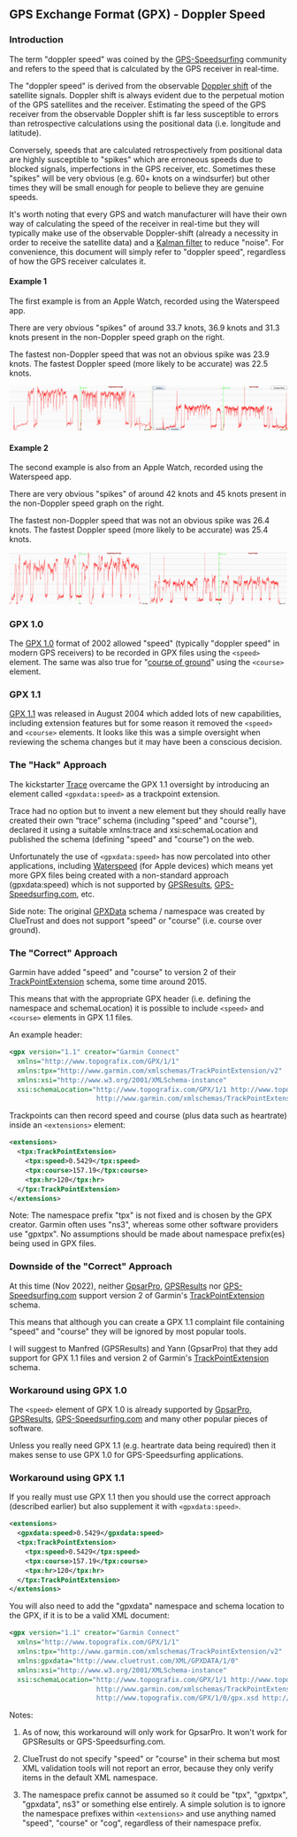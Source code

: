 ## GPS Exchange Format (GPX) - Doppler Speed

### Introduction

The term "doppler speed" was coined by the [GPS-Speedsurfing](https://www.gps-speedsurfing.com/) community and refers to the speed that is calculated by the GPS receiver in real-time.

The "doppler speed" is derived from the observable [Doppler shift](https://en.wikipedia.org/wiki/Doppler_effect) of the satellite signals. Doppler shift is always evident due to the perpetual motion of the GPS satellites and the receiver. Estimating the speed of the GPS receiver from the observable Doppler shift is far less susceptible to errors than retrospective calculations using the positional data (i.e. longitude and latitude).

Conversely, speeds that are calculated retrospectively from positional data are highly susceptible to "spikes" which are erroneous speeds due to blocked signals, imperfections in the GPS receiver, etc. Sometimes these "spikes" will be very obvious (e.g. 60+ knots on a windsurfer) but other times they will be small enough for people to believe they are genuine speeds.

It's worth noting that every GPS and watch manufacturer will have their own way of calculating the speed of the receiver in real-time but they will typically make use of the observable Doppler-shift (already a necessity in order to receive the satellite data) and a [Kalman filter](https://en.wikipedia.org/wiki/Kalman_filter) to reduce "noise". For convenience, this document will simply refer to "doppler speed", regardless of how the GPS receiver calculates it.



#### Example 1

The first example is from an Apple Watch, recorded using the Waterspeed app.

There are very obvious "spikes" of around 33.7 knots, 36.9 knots and 31.3 knots present in the non-Doppler speed graph on the right.

The fastest non-Doppler speed that was not an obvious spike was 23.9 knots. The fastest Doppler speed (more likely to be accurate) was 22.5 knots.

![img](img/spike-20220729.png)



#### Example 2

The second example is also from an Apple Watch, recorded using the Waterspeed app.

There are very obvious "spikes" of around 42 knots and 45 knots present in the non-Doppler speed graph on the right.

The fastest non-Doppler speed that was not an obvious spike was 26.4 knots. The fastest Doppler speed (more likely to be accurate) was 25.4 knots.

![img](img/spike-20220929.png)





### GPX 1.0

The [GPX 1.0](https://www.topografix.com/GPX/1/0/gpx.xsd) format of 2002 allowed "speed" (typically "doppler speed" in modern GPS receivers) to be recorded in GPX files using the `<speed>` element. The same was also true for "[course of ground](https://en.wikipedia.org/wiki/Course_(navigation))" using the `<course>` element. 



### GPX 1.1

[GPX 1.1](https://www.topografix.com/GPX/1/1/gpx.xsd) was released in August 2004 which added lots of new capabilities, including extension features but for some reason it removed the `<speed>` and `<course>` elements. It looks like this was a simple oversight when reviewing the schema changes but it may have been a conscious decision.



### The "Hack" Approach

The kickstarter [Trace](https://www.kickstarter.com/projects/activereplay/trace-the-most-advanced-activity-monitor-for-actio) overcame the GPX 1.1 oversight by introducing an element called `<gpxdata:speed>` as a trackpoint extension. 

Trace had no option but to invent a new element but they should really have created their own “trace” schema (including "speed" and "course"), declared it using a suitable xmlns:trace and xsi:schemaLocation and published the schema (defining "speed" and "course") on the web.

Unfortunately the use of `<gpxdata:speed>` has now percolated into other applications, including [Waterspeed](https://waterspeedapp.com/) (for Apple devices) which means yet more GPX files being created with a non-standard approach (gpxdata:speed) which is not supported by [GPSResults](https://www.gps-speed.com/), [GPS-Speedsurfing.com](https://www.gps-speedsurfing.com/), etc.

Side note: The original [GPXData](http://www.cluetrust.com/Schemas/gpxdata10.xsd) schema / namespace was created by ClueTrust and does not support "speed" or "course" (i.e. course over ground).



### The "Correct" Approach

Garmin have added "speed" and "course" to version 2 of their [TrackPointExtension](https://www8.garmin.com/xmlschemas/TrackPointExtensionv2.xsd) schema, some time around 2015.

This means that with the appropriate GPX header (i.e. defining the namespace and schemaLocation) it is possible to include `<speed>` and `<course>` elements in GPX 1.1 files.

An example header:

```xml
<gpx version="1.1" creator="Garmin Connect"
  xmlns="http://www.topografix.com/GPX/1/1"
  xmlns:tpx="http://www.garmin.com/xmlschemas/TrackPointExtension/v2"
  xmlns:xsi="http://www.w3.org/2001/XMLSchema-instance"
  xsi:schemaLocation="http://www.topografix.com/GPX/1/1 http://www.topografix.com/GPX/1/1/gpx.xsd 
                      http://www.garmin.com/xmlschemas/TrackPointExtension/v2 http://www.garmin.com/xmlschemas/TrackPointExtensionv2.xsd"
```

Trackpoints can then record speed and course (plus data such as heartrate) inside an `<extensions>` element:

```xml
<extensions>
  <tpx:TrackPointExtension>
    <tpx:speed>0.5429</tpx:speed>
    <tpx:course>157.19</tpx:course>
    <tpx:hr>120</tpx:hr>
  </tpx:TrackPointExtension>
</extensions>
```

Note: The namespace prefix "tpx" is not fixed and is chosen by the GPX creator. Garmin often uses "ns3", whereas some other software providers use "gpxtpx". No assumptions should be made about namespace prefix(es) being used in GPX files.



### Downside of the "Correct" Approach

At this time (Nov 2022), neither [GpsarPro](http://www.gpsactionreplay.com/), [GPSResults](https://www.gps-speed.com/) nor [GPS-Speedsurfing.com](https://www.gps-speedsurfing.com/) support version 2 of Garmin's [TrackPointExtension](https://www8.garmin.com/xmlschemas/TrackPointExtensionv2.xsd) schema.

This means that although you can create a GPX 1.1 complaint file containing "speed" and "course" they will be ignored by most popular tools.

I will suggest to Manfred (GPSResults) and Yann (GpsarPro) that they add support for GPX 1.1 files and version 2 of Garmin's [TrackPointExtension](https://www8.garmin.com/xmlschemas/TrackPointExtensionv2.xsd) schema.



### Workaround using GPX 1.0

The `<speed>` element of GPX 1.0 is already supported by [GpsarPro](http://www.gpsactionreplay.com/), [GPSResults](https://www.gps-speed.com/), [GPS-Speedsurfing.com](https://www.gps-speedsurfing.com/) and many other popular pieces of software.

Unless you really need GPX 1.1 (e.g. heartrate data being required) then it makes sense to use GPX 1.0 for GPS-Speedsurfing applications.



### Workaround using GPX 1.1

If you really must use GPX 1.1 then you should use the correct approach (described earlier) but also supplement it with `<gpxdata:speed>`.

```xml
<extensions>
  <gpxdata:speed>0.5429</gpxdata:speed>
  <tpx:TrackPointExtension>
    <tpx:speed>0.5429</tpx:speed>
    <tpx:course>157.19</tpx:course>
    <tpx:hr>120</tpx:hr>
  </tpx:TrackPointExtension>
</extensions>
```

You will also need to add the "gpxdata" namespace and schema location to the GPX, if it is to be a valid XML document:

```xml
<gpx version="1.1" creator="Garmin Connect"
  xmlns="http://www.topografix.com/GPX/1/1"
  xmlns:tpx="http://www.garmin.com/xmlschemas/TrackPointExtension/v2"
  xmlns:gpxdata="http://www.cluetrust.com/XML/GPXDATA/1/0"
  xmlns:xsi="http://www.w3.org/2001/XMLSchema-instance"
  xsi:schemaLocation="http://www.topografix.com/GPX/1/1 http://www.topografix.com/GPX/1/1/gpx.xsd 
                      http://www.garmin.com/xmlschemas/TrackPointExtension/v2 http://www.garmin.com/xmlschemas/TrackPointExtensionv2.xsd
                      http://www.topografix.com/GPX/1/0/gpx.xsd http://www.cluetrust.com/XML/GPXDATA/1/0 http://www.cluetrust.com/Schemas/gpxdata10.xsd"
```

Notes:

1) As of now, this workaround will only work for GpsarPro. It won't work for GPSResults or GPS-Speedsurfing.com.

2) ClueTrust do not specify "speed" or "course" in their schema but most XML validation tools will not report an error, because they only verify items in the default XML namespace.

3) The namespace prefix cannot be assumed so it could be "tpx", "gpxtpx", "gpxdata", ns3" or something else entirely. A simple solution is to ignore the namespace prefixes within `<extensions>` and use anything named "speed", "course" or "cog", regardless of their namespace prefix.